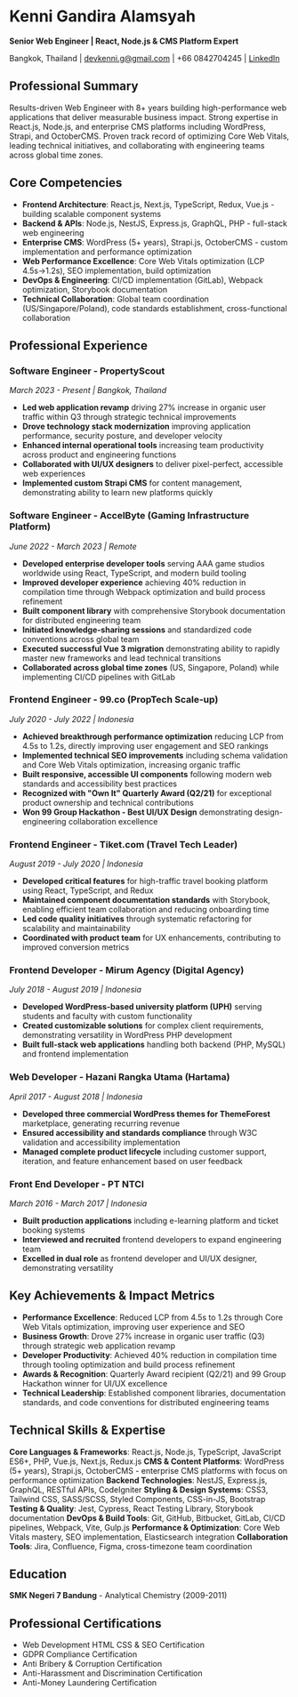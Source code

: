 # Kenni Gandira Alamsyah
**Senior Web Engineer | React, Node.js & CMS Platform Expert**

Bangkok, Thailand | devkenni.g@gmail.com | +66 0842704245 | [LinkedIn](https://linkedin.com/in/kenni-g-alamsyah)

## Professional Summary
Results-driven Web Engineer with 8+ years building high-performance web applications that deliver measurable business impact. Strong expertise in React.js, Node.js, and enterprise CMS platforms including WordPress, Strapi, and OctoberCMS. Proven track record of optimizing Core Web Vitals, leading technical initiatives, and collaborating with engineering teams across global time zones.

## Core Competencies
- **Frontend Architecture**: React.js, Next.js, TypeScript, Redux, Vue.js - building scalable component systems
- **Backend & APIs**: Node.js, NestJS, Express.js, GraphQL, PHP - full-stack web engineering
- **Enterprise CMS**: WordPress (5+ years), Strapi.js, OctoberCMS - custom implementation and performance optimization
- **Web Performance Excellence**: Core Web Vitals optimization (LCP 4.5s→1.2s), SEO implementation, build optimization
- **DevOps & Engineering**: CI/CD implementation (GitLab), Webpack optimization, Storybook documentation
- **Technical Collaboration**: Global team coordination (US/Singapore/Poland), code standards establishment, cross-functional collaboration

## Professional Experience

### Software Engineer - PropertyScout
*March 2023 - Present | Bangkok, Thailand*
- **Led web application revamp** driving 27% increase in organic user traffic within Q3 through strategic technical improvements
- **Drove technology stack modernization** improving application performance, security posture, and developer velocity
- **Enhanced internal operational tools** increasing team productivity across product and engineering functions
- **Collaborated with UI/UX designers** to deliver pixel-perfect, accessible web experiences
- **Implemented custom Strapi CMS** for content management, demonstrating ability to learn new platforms quickly

### Software Engineer - AccelByte (Gaming Infrastructure Platform)
*June 2022 - March 2023 | Remote*
- **Developed enterprise developer tools** serving AAA game studios worldwide using React, TypeScript, and modern build tooling
- **Improved developer experience** achieving 40% reduction in compilation time through Webpack optimization and build process refinement
- **Built component library** with comprehensive Storybook documentation for distributed engineering team
- **Initiated knowledge-sharing sessions** and standardized code conventions across global team
- **Executed successful Vue 3 migration** demonstrating ability to rapidly master new frameworks and lead technical transitions
- **Collaborated across global time zones** (US, Singapore, Poland) while implementing CI/CD pipelines with GitLab

### Frontend Engineer - 99.co (PropTech Scale-up)
*July 2020 - July 2022 | Indonesia*
- **Achieved breakthrough performance optimization** reducing LCP from 4.5s to 1.2s, directly improving user engagement and SEO rankings
- **Implemented technical SEO improvements** including schema validation and Core Web Vitals optimization, increasing organic traffic
- **Built responsive, accessible UI components** following modern web standards and accessibility best practices
- **Recognized with "Own It" Quarterly Award (Q2/21)** for exceptional product ownership and technical contributions
- **Won 99 Group Hackathon - Best UI/UX Design** demonstrating design-engineering collaboration excellence

### Frontend Engineer - Tiket.com (Travel Tech Leader)
*August 2019 - July 2020 | Indonesia*
- **Developed critical features** for high-traffic travel booking platform using React, TypeScript, and Redux
- **Maintained component documentation standards** with Storybook, enabling efficient team collaboration and reducing onboarding time
- **Led code quality initiatives** through systematic refactoring for scalability and maintainability
- **Coordinated with product team** for UX enhancements, contributing to improved conversion metrics

### Frontend Developer - Mirum Agency (Digital Agency)
*July 2018 - August 2019 | Indonesia*
- **Developed WordPress-based university platform (UPH)** serving students and faculty with custom functionality
- **Created customizable solutions** for complex client requirements, demonstrating versatility in WordPress PHP development
- **Built full-stack web applications** handling both backend (PHP, MySQL) and frontend implementation

### Web Developer - Hazani Rangka Utama (Hartama)
*April 2017 - August 2018 | Indonesia*
- **Developed three commercial WordPress themes for ThemeForest** marketplace, generating recurring revenue
- **Ensured accessibility and standards compliance** through W3C validation and accessibility implementation
- **Managed complete product lifecycle** including customer support, iteration, and feature enhancement based on user feedback

### Front End Developer - PT NTCI
*March 2016 - March 2017 | Indonesia*
- **Built production applications** including e-learning platform and ticket booking systems
- **Interviewed and recruited** frontend developers to expand engineering team
- **Excelled in dual role** as frontend developer and UI/UX designer, demonstrating versatility

## Key Achievements & Impact Metrics
- **Performance Excellence**: Reduced LCP from 4.5s to 1.2s through Core Web Vitals optimization, improving user experience and SEO
- **Business Growth**: Drove 27% increase in organic user traffic (Q3) through strategic web application revamp
- **Developer Productivity**: Achieved 40% reduction in compilation time through tooling optimization and build process refinement
- **Awards & Recognition**: Quarterly Award recipient (Q2/21) and 99 Group Hackathon winner for UI/UX excellence
- **Technical Leadership**: Established component libraries, documentation standards, and code conventions for distributed engineering teams

## Technical Skills & Expertise
**Core Languages & Frameworks**: React.js, Node.js, TypeScript, JavaScript ES6+, PHP, Vue.js, Next.js, Redux.js
**CMS & Content Platforms**: WordPress (5+ years), Strapi.js, OctoberCMS - enterprise CMS platforms with focus on performance optimization
**Backend Technologies**: NestJS, Express.js, GraphQL, RESTful APIs, CodeIgniter
**Styling & Design Systems**: CSS3, Tailwind CSS, SASS/SCSS, Styled Components, CSS-in-JS, Bootstrap
**Testing & Quality**: Jest, Cypress, React Testing Library, Storybook documentation
**DevOps & Build Tools**: Git, GitHub, Bitbucket, GitLab, CI/CD pipelines, Webpack, Vite, Gulp.js
**Performance & Optimization**: Core Web Vitals mastery, SEO implementation, Elasticsearch integration
**Collaboration Tools**: Jira, Confluence, Figma, cross-timezone team coordination

## Education
**SMK Negeri 7 Bandung** - Analytical Chemistry (2009-2011)

## Professional Certifications
- Web Development HTML CSS & SEO Certification
- GDPR Compliance Certification
- Anti Bribery & Corruption Certification
- Anti-Harassment and Discrimination Certification
- Anti-Money Laundering Certification
